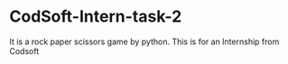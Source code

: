 # CodSoft-Intern-task-2
It is a rock paper scissors game by python. This is for an Internship from Codsoft
